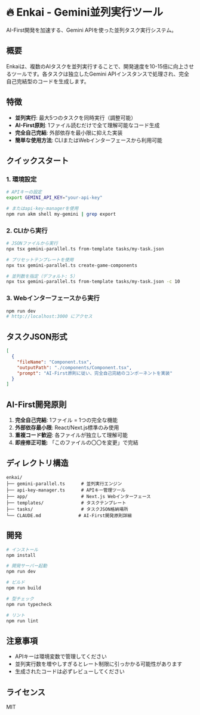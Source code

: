# 🔥 Enkai - Gemini並列実行ツール

AI-First開発を加速する、Gemini APIを使った並列タスク実行システム。

## 概要

Enkaiは、複数のAIタスクを並列実行することで、開発速度を10-15倍に向上させるツールです。各タスクは独立したGemini APIインスタンスで処理され、完全自己完結型のコードを生成します。

## 特徴

- **並列実行**: 最大5つのタスクを同時実行（調整可能）
- **AI-First原則**: 1ファイル読むだけで全て理解可能なコード生成
- **完全自己完結**: 外部依存を最小限に抑えた実装
- **簡単な使用方法**: CLIまたはWebインターフェースから利用可能

## クイックスタート

### 1. 環境設定

```bash
# APIキーの設定
export GEMINI_API_KEY="your-api-key"

# またはapi-key-managerを使用
npm run akm shell my-gemini | grep export
```

### 2. CLIから実行

```bash
# JSONファイルから実行
npx tsx gemini-parallel.ts from-template tasks/my-task.json

# プリセットテンプレートを使用
npx tsx gemini-parallel.ts create-game-components

# 並列数を指定（デフォルト: 5）
npx tsx gemini-parallel.ts from-template tasks/my-task.json -c 10
```

### 3. Webインターフェースから実行

```bash
npm run dev
# http://localhost:3000 にアクセス
```

## タスクJSON形式

```json
[
  {
    "fileName": "Component.tsx",
    "outputPath": "./components/Component.tsx",
    "prompt": "AI-First原則に従い、完全自己完結のコンポーネントを実装"
  }
]
```

## AI-First開発原則

1. **完全自己完結**: 1ファイル = 1つの完全な機能
2. **外部依存最小限**: React/Next.js標準のみ使用
3. **重複コード歓迎**: 各ファイルが独立して理解可能
4. **即座修正可能**: 「このファイルの〇〇を変更」で完結

## ディレクトリ構造

```
enkai/
├── gemini-parallel.ts      # 並列実行エンジン
├── api-key-manager.ts      # APIキー管理ツール
├── app/                    # Next.js Webインターフェース
├── templates/              # タスクテンプレート
├── tasks/                  # タスクJSON格納場所
└── CLAUDE.md              # AI-First開発原則詳細
```

## 開発

```bash
# インストール
npm install

# 開発サーバー起動
npm run dev

# ビルド
npm run build

# 型チェック
npm run typecheck

# リント
npm run lint
```

## 注意事項

- APIキーは環境変数で管理してください
- 並列実行数を増やしすぎるとレート制限に引っかかる可能性があります
- 生成されたコードは必ずレビューしてください

## ライセンス

MIT